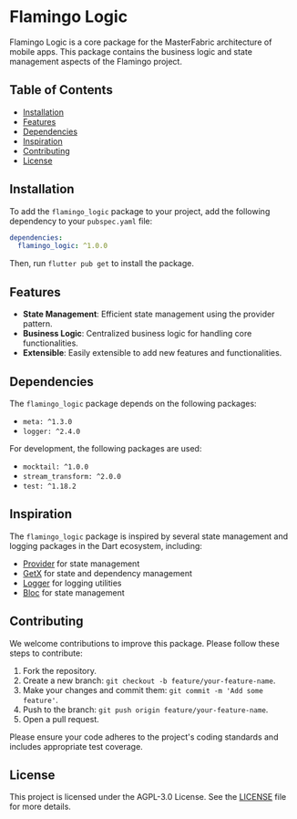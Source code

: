 # Flamingo Logic

Flamingo Logic is a core package for the MasterFabric architecture of mobile apps. This package contains the business logic and state management aspects of the Flamingo project.

## Table of Contents

- [Installation](#installation)
- [Features](#features)
- [Dependencies](#dependencies)
- [Inspiration](#inspiration)
- [Contributing](#contributing)
- [License](#license)

## Installation

To add the `flamingo_logic` package to your project, add the following dependency to your `pubspec.yaml` file:

```yaml
dependencies:
  flamingo_logic: ^1.0.0
```

Then, run `flutter pub get` to install the package.

## Features

- **State Management**: Efficient state management using the provider pattern.
- **Business Logic**: Centralized business logic for handling core functionalities.
- **Extensible**: Easily extensible to add new features and functionalities.

## Dependencies

The `flamingo_logic` package depends on the following packages:

- `meta: ^1.3.0`
- `logger: ^2.4.0`

For development, the following packages are used:

- `mocktail: ^1.0.0`
- `stream_transform: ^2.0.0`
- `test: ^1.18.2`

## Inspiration

The `flamingo_logic` package is inspired by several state management and logging packages in the Dart ecosystem, including:

- [Provider](https://pub.dev/packages/provider) for state management
- [GetX](https://pub.dev/packages/get) for state and dependency management
- [Logger](https://pub.dev/packages/logger) for logging utilities
- [Bloc](https://pub.dev/packages/bloc) for state management

## Contributing

We welcome contributions to improve this package. Please follow these steps to contribute:

1. Fork the repository.
2. Create a new branch: `git checkout -b feature/your-feature-name`.
3. Make your changes and commit them: `git commit -m 'Add some feature'`.
4. Push to the branch: `git push origin feature/your-feature-name`.
5. Open a pull request.

Please ensure your code adheres to the project's coding standards and includes appropriate test coverage.

## License

This project is licensed under the AGPL-3.0  License. See the [LICENSE](../LICENSE) file for more details.
